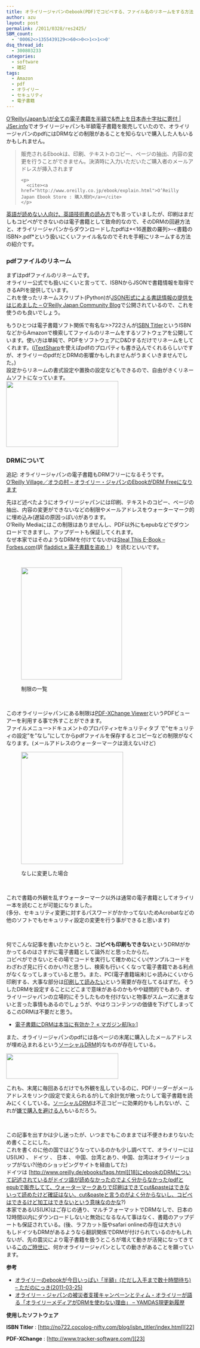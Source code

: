 ```yaml
---
title: オライリージャパンのebook(PDF)でコピペする、ファイル名のリネームをする方法
author: azu
layout: post
permalink: /2011/0328/res2425/
SBM_count:
  - '00062<>1355439129<>60<>0<>1<>1<>0'
dsq_thread_id:
  - 300803233
categories:
  - software
  - 雑記
tags:
  - Amazon
  - pdf
  - オライリー
  - セキュリティ
  - 電子書籍
---
```

[O’Reilly(Japanも)が全ての電子書籍を半額で&売上を日本赤十字社に寄付 | JSer.info][1]でオライリージャパンも半額電子書籍を販売していたので、オライリージャパンのpdfにはDRMなどの制限があることを知らないで購入した人もいるかもしれません。

<div>
  <blockquote title="O'Reilly Japan Ebook Store : 購入規約" cite="http://www.oreilly.co.jp/ebook/explain.html">
    <p>
      販売されるEbookは、印刷、テキストのコピー、ページの抽出、内容の変更を行うことができません。決済時に入力いただいたご購入者のメールアドレスが挿入されます
    </p>
    
    <p>
      <cite><a href="http://www.oreilly.co.jp/ebook/explain.html">O’Reilly Japan Ebook Store : 購入規約</a></cite>
    </p>
  </blockquote>
</div>

[英語が読めない人向け、英語技術書の読み方][2]でも言っていましたが、印刷はまだしもコピペができないのは電子書籍として致命的なので、そのDRMの回避方法と、オライリージャパンからダウンロードしたpdfは*<16進数の羅列>-<書籍のISBN>.pdf*という扱いにくいファイル名なのでそれを手軽にリネームする方法の紹介です。

### pdfファイルのリネーム

まずはpdfファイルのリネームです。  
オライリー公式でも扱いにくいと言ってて、ISBNからJSONで書籍情報を取得できるAPIを提供しています。  
これを使ったリネームスクリプト(Python)が[JSON形式による書誌情報の提供をはじめました &#8211; O&#8217;Reilly Japan Community Blog][3]で公開されているので、これを使うのも良いでしょう。

もうひとつは電子書籍ソフト関係で有名な>>722さんが[ISBN Titler][4]というISBNなどからAmazonで検索してファイルのリネームをするソフトウェアを公開しています。使い方は単純で、PDFをソフトウェアにD&Dするだけでリネームをしてくれます。([iTextSharp][5]を使えばpdfのプロパティも書き込んでくれるらしいですが、オライリーのpdfだとDRMの影響かもしれませんがうまくいきませんでした。)  
設定からリネームの書式設定や置換の設定などもできるので、自由がきくリネームソフトになっています。  
[<img class="alignnone size-medium wp-image-2426" title="ss-2011-03-28-1" src="http://wordpress.local/wp-content/uploads/2011/03/ss-2011-03-28-1-300x176.png" alt="" width="300" height="176" />][6]

### DRMについて

追記: オライリージャパンの電子書籍もDRMフリーになるそうです。  
[O&#8217;Reilly Village／オラの村 &#8211; オライリー・ジャパンのEbookがDRM Freeになります][7]

先ほど述べたようにオライリージャパンには印刷、テキストのコピー、ページの抽出、内容の変更ができないなどの制限やメールアドレスをウォーターマーク的に埋め込み(遅延の原因っぽい)があります。  
O&#8217;Reilly Mediaにはこの制限はありませんし、PDF以外にもepubなどでダウンロードできますし、アップデートも保証してくれます。  
なぜ本家ではそのようなDRMを付けてないかは[Steal This E-Book &#8211; Forbes.com][8](訳 [fladdict » 電子書籍を盗め！][9]）を読むといいです。

&nbsp;<figure id="attachment_2427" style="width: 270px;" class="wp-caption alignnone">

[<img class="size-medium wp-image-2427" title="oreillly-pdf-drm" src="http://wordpress.local/wp-content/uploads/2011/03/oreillly-pdf-drm-270x300.png" alt="" width="270" height="300" />][10]<figcaption class="wp-caption-text">制限の一覧</figcaption></figure> 
&nbsp;

このオライリージャパンにある制限は[PDF-XChange Viewer][11]というPDFビューアーを利用する事で外すことができます。  
ファイルメニュー>ドキュメントのプロパティ>セキュリティタブ で&#8221;セキュリティの設定&#8221;を&#8221;なし&#8221;にしてからpdfファイルを保存するとコピーなどの制限がなくなります。(メールアドレスのウォーターマークは消えないけど)<figure id="attachment_2428" style="width: 273px;" class="wp-caption alignnone">

[<img class="size-medium wp-image-2428" title="oreillly-pdf-no-drm" src="http://wordpress.local/wp-content/uploads/2011/03/oreillly-pdf-no-drm-273x300.png" alt="" width="273" height="300" />][12]<figcaption class="wp-caption-text">なしに変更した場合</figcaption></figure> 
&nbsp;

これで書籍の外観を乱すウォーターマーク以外は通常の電子書籍としてオライリー本を読むことが可能になりました。  
(多分、セキュリティ変更に対するパスワードがかかってないためAcrobatなどの他のソフトでもセキュリティ設定の変更を行う事ができると思います)

&nbsp;

何でこんな記事を書いたかというと、**コピペも印刷もできない**というDRMがかかってるのはさすがに電子書籍として論外だと思ったからだ。  
コピペができないとその場でコードを実行して確かめにくい(サンプルコードをわざわざ見に行くのかい?)と思うし、検索も行いくくなって電子書籍である利点がなくなってしまっていると思う。また、PC(電子書籍端末)じゃ読みにくいから印刷する、大事な部分は[印刷して読みたい][13]という需要が存在してるはずだ。そうしたDRMを設定することにどこまで意味があるのかもやや疑問的でもあり、オライリージャパンの立場的にそうしたものを付けないと物事がスムーズに進まないと言った事情もあるのでしょうが、やはりコンテンツの価値を下げてしまってるこのDRMは不要だと思う。

*   [電子書籍にDRMは本当に有効か？ « マガジン航[kɔː]][14]

また、オライリージャパンのpdfには各ページの末尾に購入したメールアドレスが埋め込まれるという[ソーシャルDRM][15]的なものが存在している。

[<img class="alignnone size-medium wp-image-2434" title="ss-2011-03-28-3" src="http://wordpress.local/wp-content/uploads/2011/03/ss-2011-03-28-3-300x68.png" alt="" width="300" height="68" />][16]

これも、末尾に毎回あるだけでも外観を乱しているのに、PDFリーダーがメールアドレスをリンク(設定で変えられるが)して余計気が散ったりして電子書籍を読みにくくしている。[ソーシャルDRM][15]は不正コピーに効果的かもしれないが、これが[嫌で購入を避ける人][17]もいるだろう。

&nbsp;

この記事を出すかは少し迷ったが、いつまでもこのままでは不便きわまりないため書くことにした。  
これを書くのに他の国ではどうなっているのかも少し調べてて、オライリーにはUS(UK) 、 ドイツ 、 日本 、 中国、台湾とあり、中国、台湾はオライリーショップがない?(他のショッピングサイトを経由してた)  
ドイツは [http://www.oreilly.de/ebooks/faqs.html][18]にebookのDRMについて記述されているがドイツ語が読めなかったのでよく分からなかった(pdfとepubで販売してて、ウォーターマークありで印刷はできてcut&pasteはできないって読めたけど確証はない、cut&pasteと言うのがよく分からないし、コピペはできるけど加工はできないという意味なのかな?)  
本家であるUS(UK)はご存じの通り、マルチフォーマットでDRMなしで、日本の12時間以内にダウンロードしないと無効になるなんて事はなく、書籍のアップデートも保証されている。(後、ラフカット版やsafari onlineの存在は大きい)  
もしドイツもDRMがあるようなら翻訳関係でDRMが付けられているのかもしれないが、先の震災により電子書籍を扱うところが増えて動きが活発になってきている[このご時世に][19]、何かオライリージャパンとしての動きがあることを願っています。

**参考**

*   [オライリーのebookが今日いっぱい「半額」(ただし入手まで数十時間待ち) &#8211; ただのにっき(2011-03-25)][20]
*   [オライリー・ジャパンの被災者支援キャンペーンとティム・オライリーが語る「オライリーメディアがDRMを使わない理由」 &#8211; YAMDAS現更新履歴][21]

**使用したソフトウェア**

**ISBN Titler**
:   [http://no722.cocolog-nifty.com/blog/isbn_titler/index.html][22]

**PDF-XChange**
:   [http://www.tracker-software.com/][23]

<div id="_mcePaste" class="mcePaste" style="position: absolute; left: -10000px; top: 1797px; width: 1px; height: 1px; overflow: hidden;">
  http://www.oreilly.de/ebooks/faqs.html
</div>

 [1]: http://jser.info/post/4025509933
 [2]: ../2010/1126/res2111/
 [3]: http://www.oreilly.co.jp/community/blog/2010/11/bibliographical-info-in-json.html
 [4]: http://no722.cocolog-nifty.com/blog/isbn_titler/index.html
 [5]: http://sourceforge.jp/projects/sfnet_itextsharp/
 [6]: http://wordpress.local/wp-content/uploads/2011/03/ss-2011-03-28-1.png
 [7]: http://www.oreilly.co.jp/editors/archives/2011/05/ann-ebook-drm-free.html
 [8]: http://www.forbes.com/forbes/2011/0411/focus-tim-oreilly-media-e-book-antipiracy-steal-this.html
 [9]: http://fladdict.net/blog/2011/03/steal-this-ebook.html
 [10]: http://wordpress.local/wp-content/uploads/2011/03/oreillly-pdf-drm.png
 [11]: http://www.forest.impress.co.jp/lib/offc/document/pdf/pdfxchange.html
 [12]: http://wordpress.local/wp-content/uploads/2011/03/oreillly-pdf-no-drm.png
 [13]: http://twitter.com/edvakf/status/39751641079099392
 [14]: http://www.dotbook.jp/magazine-k/2010/05/17/dispute_about_drm_for_ebook/
 [15]: http://d.hatena.ne.jp/yomoyomo/20100722/socialdrm
 [16]: http://wordpress.local/wp-content/uploads/2011/03/ss-2011-03-28-3.png
 [17]: http://twitter.com/jingbay/status/50547180452327424
 [18]: http://www.oreilly.de/ebooks/faqs.html "F&Q"
 [19]: http://sho.tdiary.net/20110328.html#p02
 [20]: http://sho.tdiary.net/20110325.html#p01
 [21]: http://d.hatena.ne.jp/yomoyomo/20110328/oreillydrm
 [22]: http://no722.cocolog-nifty.com/blog/isbn_titler/index.html "ISBN Titler"
 [23]: http://www.tracker-software.com/ "PDF-XChange"